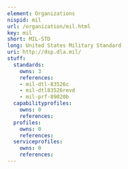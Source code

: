 ```yaml
---
element: Organizations
nispid: mil
url: /organization/mil.html
key: mil
short: MIL-STD
long: United States Military Standard
uri: http://dsp.dla.mil/
stuff:
  standards:
    owns: 3
    references:
    - mil-dtl-83526c
    - mil-dtl83526revd
    - mil-prf-89020b
  capabilityprofiles:
    owns: 0
    references:
  profiles:
    owns: 0
    references:
  serviceprofiles:
    owns: 0
    references:
---
```

